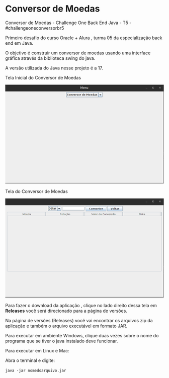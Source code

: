 # **Conversor de Moedas**



Conversor de Moedas - Challenge One Back End Java - T5 - #challengeoneconversorbr5

Primeiro desafio do curso Oracle + Alura , turma 05 da especialização back end em Java.

O objetivo é construir um conversor de moedas usando uma interface gráfica através da biblioteca swing do java.

A versão utilizada do Java nesse projeto é a 17.



Tela Inicial do Conversor de Moedas

![](https://github.com/adalbertobrant/conversorMoedas-Oracle-T5-Alura/blob/main/imagens/telaInicial.png)



Tela do Conversor de Moedas

![](https://github.com/adalbertobrant/conversorMoedas-Oracle-T5-Alura/blob/main/imagens/telaConversorMoedas.png)

Para fazer o download da aplicação , clique no lado direito dessa tela em **Releases**[](https://github.com/adalbertobrant/conversorMoedas-Oracle-T5-Alura/releases) você será direcionado para a página de versões.

Na página de versões (Releases) você vai encontrar os arquivos zip da aplicação e também o arquivo executável em formato JAR.

Para executar em ambiente Windows, clique duas vezes sobre o nome do programa que se tiver o java instalado deve funcionar.

Para executar em Linux e Mac:

Abra o terminal e digite:

`java -jar nomedoarquivo.jar`
